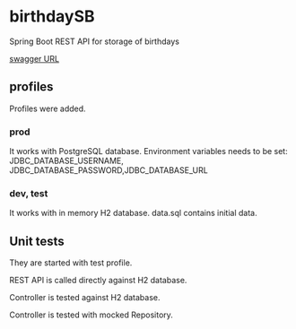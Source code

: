 # birthdaySB
Spring Boot REST API for storage of birthdays

[swagger URL ](http://localhost:8081/swagger-ui/index.html)

## profiles
Profiles were added. 

### prod
It works with PostgreSQL database. Environment variables needs to be set: JDBC_DATABASE_USERNAME, JDBC_DATABASE_PASSWORD,JDBC_DATABASE_URL
### dev, test
It works with in memory H2 database. data.sql contains initial data.

## Unit tests
They are started with test profile.

REST API is called directly against H2 database. 

Controller is tested against H2 database.

Controller is tested with mocked Repository.